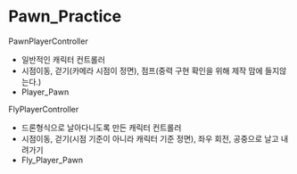 # Pawn_Practice

PawnPlayerController
 - 일반적인 캐릭터 컨트롤러
 - 시점이동, 걷기(카메라 시점이 정면), 점프(중력 구현 확인을 위해 제작 맘에 들지않는다.)
 - Player_Pawn

FlyPlayerController
 - 드론형식으로 날아다니도록 만든 캐릭터 컨트롤러
 - 시점이동, 걷기(시점 기준이 아니라 캐릭터 기준 정면), 좌우 회전, 공중으로 날고 내려가기
 - Fly_Player_Pawn
